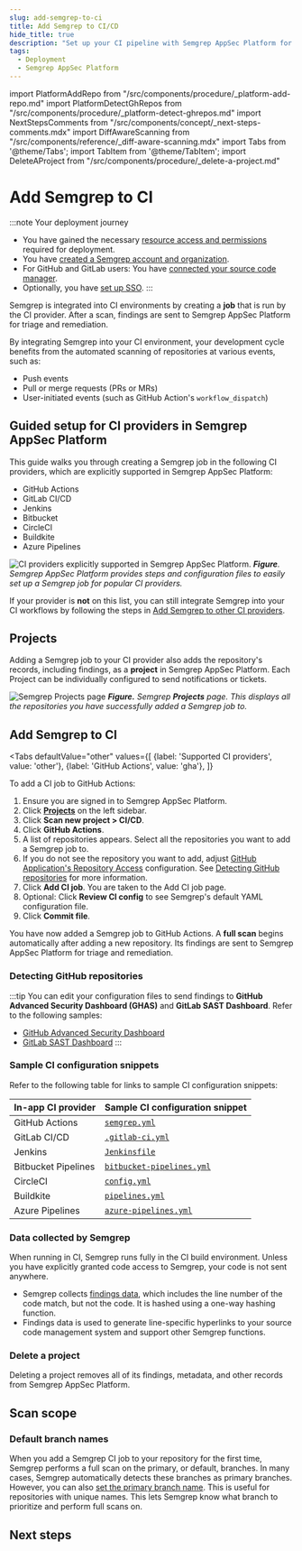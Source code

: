```yaml
---
slug: add-semgrep-to-ci
title: Add Semgrep to CI/CD
hide_title: true
description: "Set up your CI pipeline with Semgrep AppSec Platform for centralized rule and findings management."
tags:
  - Deployment
  - Semgrep AppSec Platform
---
```


import PlatformAddRepo from "/src/components/procedure/_platform-add-repo.md"
import PlatformDetectGhRepos from "/src/components/procedure/_platform-detect-ghrepos.md"
import NextStepsComments from "/src/components/concept/_next-steps-comments.mdx"
import DiffAwareScanning from "/src/components/reference/_diff-aware-scanning.mdx"
import Tabs from '@theme/Tabs';
import TabItem from '@theme/TabItem';
import DeleteAProject from "/src/components/procedure/_delete-a-project.md"

# Add Semgrep to CI

:::note Your deployment journey
- You have gained the necessary [resource access and permissions](/deployment/checklist) required for deployment.
- You have [created a Semgrep account and organization](/deployment/create-account-and-orgs).
- For GitHub and GitLab users: You have [connected your source code manager](/deployment/connect-scm).
- Optionally, you have [set up SSO](/deployment/sso).
:::

Semgrep is integrated into CI environments by creating a **job** that is run by the CI provider. After a scan, findings are sent to Semgrep AppSec Platform for triage and remediation.

By integrating Semgrep into your CI environment, your development cycle benefits from the automated scanning of repositories at various events, such as:

- Push events
- Pull or merge requests (PRs or MRs)
- User-initiated events (such as GitHub Action's `workflow_dispatch`)

## Guided setup for CI providers in Semgrep AppSec Platform

This guide walks you through creating a Semgrep job in the following CI providers, which are explicitly supported in Semgrep AppSec Platform:

- GitHub Actions
- GitLab CI/CD
- Jenkins
- Bitbucket
- CircleCI
- Buildkite
- Azure Pipelines

![CI providers explicitly supported in Semgrep AppSec Platform.](/img/in-app-providers.png#md-width)
_**Figure**. Semgrep AppSec Platform provides steps and configuration files to easily set up a Semgrep job for popular CI providers._

If your provider is **not** on this list, you can still integrate Semgrep into your CI workflows by following the steps in [<i class="fa-regular fa-file-lines"></i> Add Semgrep to other CI providers](/deployment/add-semgrep-to-other-ci-providers).

## Projects

Adding a Semgrep job to your CI provider also adds the repository's records, including findings, as a **project** in Semgrep AppSec Platform. Each Project can be individually configured to send notifications or tickets.

![Semgrep Projects page](/img/projects-page.png)
_**Figure.** Semgrep **Projects** page. This displays all the repositories you have successfully added a Semgrep job to._

## Add Semgrep to CI

<Tabs
    defaultValue="other"
    values={[
    {label: 'Supported CI providers', value: 'other'},
    {label: 'GitHub Actions', value: 'gha'},
    ]}
>

<TabItem value='gha'>

To add a CI job to GitHub Actions:

1. Ensure you are signed in to Semgrep AppSec Platform.
1. Click **[Projects](https://semgrep.dev/orgs/-/projects)** on the left sidebar.
1. Click **Scan new project > CI/CD**.
1. Click **GitHub Actions**.
1. A list of repositories appears. Select all the repositories you want to add a Semgrep job to.
1. If you do not see the repository you want to add, adjust [<i class="fas fa-external-link fa-xs"></i> GitHub Application's Repository Access](https://github.com/settings/installations) configuration. See [Detecting GitHub repositories](#detecting-github-repositories) for more information.
1. Click **Add CI job**. You are taken to the Add CI job page.
1. Optional: Click **Review CI config** to see Semgrep's default YAML configuration file.
1. Click **Commit file**.

You have now added a Semgrep job to GitHub Actions. A **full scan** begins automatically after adding a new repository. Its findings are sent to Semgrep AppSec Platform for triage and remediation.

### Detecting GitHub repositories

<PlatformDetectGhRepos />

</TabItem>

<TabItem value="other">

<PlatformAddRepo />

</TabItem>
</Tabs>

:::tip
You can edit your configuration files to send findings to **GitHub Advanced Security Dashboard (GHAS)** and **GitLab SAST Dashboard**. Refer to the following samples:
- [GitHub Advanced Security Dashboard](/semgrep-ci/sample-ci-configs/#upload-findings-to-github-advanced-security-dashboard)
- [GitLab SAST Dashboard](/semgrep-ci/sample-ci-configs/#upload-findings-to-gitlab-security-dashboard)
:::

### Sample CI configuration snippets

Refer to the following table for links to sample CI configuration snippets:

| In-app CI provider   | Sample CI configuration snippet |
| :------------------- | :-----------------------------  |
| GitHub Actions       |  [`semgrep.yml`](/semgrep-ci/sample-ci-configs/#github-actions) |
| GitLab CI/CD         | [`.gitlab-ci.yml`](/semgrep-ci/sample-ci-configs/#gitlab-cicd) |
| Jenkins              | [`Jenkinsfile`](/semgrep-ci/sample-ci-configs/#jenkins) |
| Bitbucket Pipelines  | [`bitbucket-pipelines.yml`](/semgrep-ci/sample-ci-configs/#bitbucket-pipelines) |
| CircleCI             | [`config.yml`](/semgrep-ci/sample-ci-configs/#circleci) |
| Buildkite            | [`pipelines.yml`](/semgrep-ci/sample-ci-configs/#buildkite) |
| Azure Pipelines      | [`azure-pipelines.yml`](/semgrep-ci/sample-ci-configs/#azure-pipelines) |

### Data collected by Semgrep

When running in CI, Semgrep runs fully in the CI build environment. Unless you have explicitly granted code access to Semgrep, your code is not sent anywhere.

- Semgrep collects [findings data](/semgrep-ci/findings-ci), which includes the line number of the code match, but not the code. It is hashed using a one-way hashing function.
- Findings data is used to generate line-specific hyperlinks to your source code management system and support other Semgrep functions.

### Delete a project

Deleting a project removes all of its findings, metadata, and other records from Semgrep AppSec Platform.

<DeleteAProject />

## Scan scope

<DiffAwareScanning />

### Default branch names

When you add a Semgrep CI job to your repository for the first time, Semgrep performs a full scan on the primary, or default, branches. In many cases, Semgrep automatically detects these branches as primary branches. However, you can also [set the primary branch name](/deployment/primary-branch). This is useful for repositories with unique names. This lets Semgrep know what branch to prioritize and perform full scans on.

## Next steps

<NextStepsComments opening_phrase="For Jenkins users: Set up a separate CI job for diff-aware scans for"/>

<!-- After setting up PR comments:

1. (If applicable) Configure SCA scans
-> Core deployment is done at this point

2. Enterprise stuff
3. Other deployment environments
4. Set up notifications, ticketing, API, Devex
-->

<!--  Outline of other docs

2. GitHub actions branch protection
3. Other CI providers (environment variables set up) -->

<!-- Changes to existing

https://semgrep.dev/docs/semgrep-ci/running-semgrep-ci-with-semgrep-appsec-platform/#compatibility-of-environment-variables
-> maybe place these into sample CI configs? or separate thing entirely

-->
